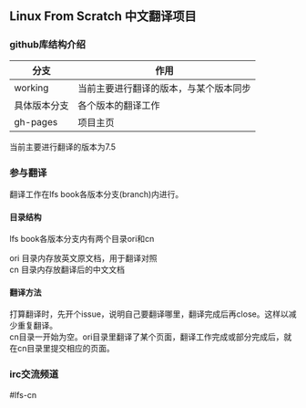 ## Linux From Scratch 中文翻译项目


### github库结构介绍
|分支|作用|
|-----|-----|
|working|当前主要进行翻译的版本，与某个版本同步|
|具体版本分支|各个版本的翻译工作|
|gh-pages|项目主页|
当前主要进行翻译的版本为7.5


### 参与翻译
翻译工作在lfs book各版本分支(branch)内进行。
#### 目录结构
lfs book各版本分支内有两个目录ori和cn  

ori 目录内存放英文原文档，用于翻译对照  
cn  目录内存放翻译后的中文文档

#### 翻译方法
打算翻译时，先开个issue，说明自己要翻译哪里，翻译完成后再close。这样以减少重复翻译。  
cn目录一开始为空。ori目录里翻译了某个页面，翻译工作完成或部分完成后，就在cn目录里提交相应的页面。


### irc交流频道
\#lfs-cn